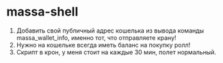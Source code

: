 # massa-shell
1. Добавить свой публичный адрес кошелька из вывода команды massa_wallet_info, именно тот, что отправляете крану!
2. Нужно на кошельке всегда иметь баланс на покупку ролл! 
3. Скрипт в крон, у меня стоит на каждые 30 мин, полет нормальный.
